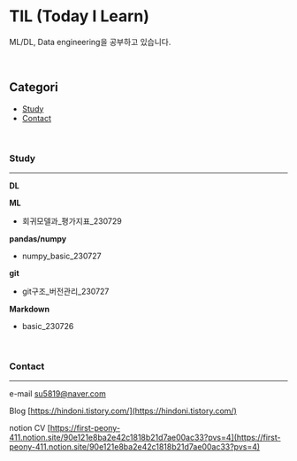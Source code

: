 # TIL (Today I Learn)

ML/DL, Data engineering을 공부하고 있습니다.

<br>


## Categori


- [Study](#study)
- [Contact](#contact)


<br>

### Study
---


**DL**

**ML**
- 회귀모델과_평가지표_230729


**pandas/numpy**
- numpy_basic_230727

**git** 
- git구조_버전관리_230727

**Markdown**
- basic_230726



<br>

### Contact
---


e-mail [su5819@naver.com](su5819@naver.com)

Blog [https://hindoni.tistory.com/](https://hindoni.tistory.com/)  

notion CV [https://first-peony-411.notion.site/90e121e8ba2e42c1818b21d7ae00ac33?pvs=4](https://first-peony-411.notion.site/90e121e8ba2e42c1818b21d7ae00ac33?pvs=4)



